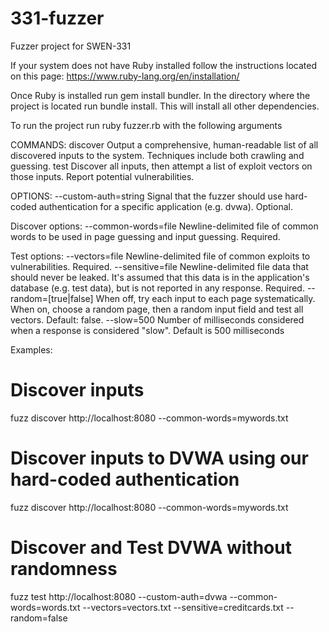 331-fuzzer
==========

Fuzzer project for SWEN-331

If your system does not have Ruby installed follow the instructions located on this page: https://www.ruby-lang.org/en/installation/

Once Ruby is installed run gem install bundler. In the directory where the project is located run bundle install. This will install all other dependencies.

To run the project run ruby fuzzer.rb with the following arguments

COMMANDS:
  discover  Output a comprehensive, human-readable list of all discovered inputs to the system. Techniques include both crawling and guessing. 
  test      Discover all inputs, then attempt a list of exploit vectors on those inputs. Report potential vulnerabilities.

OPTIONS: 
  --custom-auth=string     Signal that the fuzzer should use hard-coded authentication for a specific application (e.g. dvwa). Optional.

  Discover options:
    --common-words=file    Newline-delimited file of common words to be used in page guessing and input guessing. Required.

  Test options:
    --vectors=file         Newline-delimited file of common exploits to vulnerabilities. Required.
    --sensitive=file       Newline-delimited file data that should never be leaked. It's assumed that this data is in the application's database (e.g. test data), but is not reported in any response. Required.
    --random=[true|false]  When off, try each input to each page systematically.  When on, choose a random page, then a random input field and test all vectors. Default: false.
    --slow=500             Number of milliseconds considered when a response is considered "slow". Default is 500 milliseconds
    

Examples:
  # Discover inputs 
  fuzz discover http://localhost:8080 --common-words=mywords.txt

  # Discover inputs to DVWA using our hard-coded authentication 
  fuzz discover http://localhost:8080 --common-words=mywords.txt

  # Discover and Test DVWA without randomness
  fuzz test http://localhost:8080 --custom-auth=dvwa --common-words=words.txt --vectors=vectors.txt --sensitive=creditcards.txt --random=false
